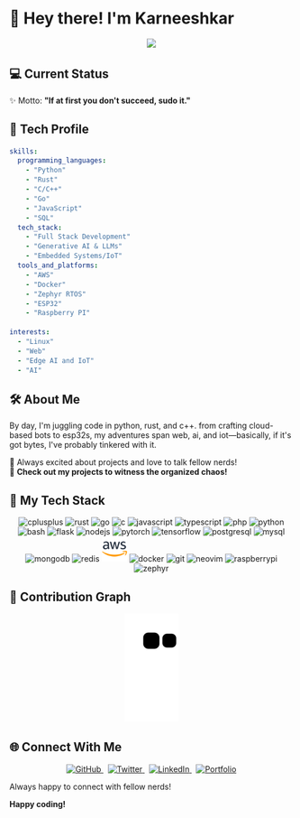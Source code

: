 # 👋 Hey there! I'm Karneeshkar

<p align="center">
  <a href="https://x.com/__K4KAR_">
    <img height="200" src="https://media1.giphy.com/media/v1.Y2lkPTc5MGI3NjExaW56ZXFhMDB4cWR0cWt5eW1tZmVpbDNmMHB3bmpqYml6dmlrcjkwMCZlcD12MV9pbnRlcm5hbF9naWZfYnlfaWQmY3Q9Zw/4Ev0Ari2Nd9io/giphy.gif"/>
  </a>
</p>

## 💻 Current Status
✨ Motto: **"If at first you don't succeed, sudo it."**

## 🔧 Tech Profile

```yaml
skills:
  programming_languages:
    - "Python"
    - "Rust"
    - "C/C++"
    - "Go"
    - "JavaScript"
    - "SQL"
  tech_stack:
    - "Full Stack Development"
    - "Generative AI & LLMs"
    - "Embedded Systems/IoT"
  tools_and_platforms:
    - "AWS"
    - "Docker"
    - "Zephyr RTOS"
    - "ESP32"
    - "Raspberry PI"

interests:
  - "Linux"
  - "Web"
  - "Edge AI and IoT"
  - "AI"
```

## 🛠️ About Me
By day, I'm juggling code in python, rust, and c++. from crafting cloud-based bots to esp32s, my adventures span web, ai, and iot—basically, if it's got bytes, I've probably tinkered with it.

🚀 Always excited about projects and love to talk fellow nerds!  
🔗 **Check out my projects to witness the organized chaos!**

## 🚀 My Tech Stack

<p align="center">
  <!-- Programming Languages -->
    <img src="https://cdn.jsdelivr.net/gh/devicons/devicon/icons/cplusplus/cplusplus-original.svg" alt="cplusplus" width="45" height="45"/>

  <img src="https://raw.githubusercontent.com/rust-lang/rust-artwork/master/logo/rust-logo-512x512.png" alt="rust" width="45" height="45"/>
    <img src="https://cdn.jsdelivr.net/npm/@programming-languages-logos/go/go.svg" alt="go" width="45" height="45"/>

  <img src="https://cdn.jsdelivr.net/gh/devicons/devicon/icons/c/c-original.svg" alt="c" width="45" height="45"/>
  <img src="https://cdn.jsdelivr.net/gh/devicons/devicon/icons/javascript/javascript-original.svg" alt="javascript" width="45" height="45"/>
  <img src="https://cdn.jsdelivr.net/gh/devicons/devicon/icons/typescript/typescript-original.svg" alt="typescript" width="45" height="45"/>
  <img src="https://cdn.jsdelivr.net/gh/devicons/devicon/icons/php/php-original.svg" alt="php" width="45" height="45"/>
    <img src="https://cdn.jsdelivr.net/gh/devicons/devicon/icons/python/python-original.svg" alt="python" width="45" height="45"/>

  <img src="https://cdn.jsdelivr.net/gh/devicons/devicon/icons/bash/bash-original.svg" alt="bash" width="45" height="45"/>
  <!-- Frameworks & Tools -->
  <img src="https://cdn.jsdelivr.net/gh/devicons/devicon/icons/flask/flask-original.svg" alt="flask" width="45" height="45"/>
  <img src="https://cdn.jsdelivr.net/gh/devicons/devicon/icons/nodejs/nodejs-original.svg" alt="nodejs" width="45" height="45"/>
  <img src="https://cdn.jsdelivr.net/gh/devicons/devicon/icons/pytorch/pytorch-original.svg" alt="pytorch" width="45" height="45"/>
  <img src="https://cdn.jsdelivr.net/gh/devicons/devicon/icons/tensorflow/tensorflow-original.svg" alt="tensorflow" width="45" height="45"/>
  <!-- Database -->
  <img src="https://cdn.jsdelivr.net/gh/devicons/devicon/icons/postgresql/postgresql-original.svg" alt="postgresql" width="45" height="45"/>
  <img src="https://cdn.jsdelivr.net/gh/devicons/devicon/icons/mysql/mysql-original.svg" alt="mysql" width="45" height="45"/>
  <img src="https://cdn.jsdelivr.net/gh/devicons/devicon/icons/mongodb/mongodb-original.svg" alt="mongodb" width="45" height="45"/>
  <img src="https://cdn.jsdelivr.net/gh/devicons/devicon/icons/redis/redis-original.svg" alt="redis" width="45" height="45"/>
  <!-- Cloud & DevOps -->
  <img src="https://raw.githubusercontent.com/devicons/devicon/master/icons/amazonwebservices/amazonwebservices-original-wordmark.svg" alt="aws" width="45" height="45"/>
  <img src="https://cdn.jsdelivr.net/gh/devicons/devicon/icons/docker/docker-original.svg" alt="docker" width="45" height="45"/>
  <img src="https://cdn.jsdelivr.net/gh/devicons/devicon/icons/git/git-original.svg" alt="git" width="45" height="45"/>
  <!-- IDEs & Tools -->
  <img src="https://cdn.jsdelivr.net/gh/devicons/devicon/icons/neovim/neovim-original.svg" alt="neovim" width="45" height="45"/>
  <img src="https://cdn.jsdelivr.net/gh/devicons/devicon/icons/raspberrypi/raspberrypi-original.svg" alt="raspberrypi" width="45" height="45"/>
  <img src="https://raw.githubusercontent.com/zephyrproject-rtos/zephyr/main/doc/_static/images/kite.png" alt="zephyr" width="45" height="45"/>
</p>


## 🐍 Contribution Graph

<p align="center">
  <img src="https://raw.githubusercontent.com/KarneeshkarV/KarneeshkarV/output/github-contribution-grid-snake.svg" alt="Snake animation" />
</p>

## 🌐 Connect With Me

<p align="center">
  <a href="https://github.com/KarneeshkarV">
    <img alt="GitHub" src="https://img.shields.io/badge/GitHub-%23121011.svg?&style=for-the-badge&logo=GitHub&logoColor=white"/>
  </a>
  &nbsp;
  <a href="https://x.com/__K4KAR_">
    <img alt="Twitter" src="https://img.shields.io/badge/Twitter-%231DA1F2.svg?&style=for-the-badge&logo=Twitter&logoColor=white"/>
  </a>
  &nbsp;
  <a href="https://linkedin.com/in/karneeshkar-velmurugan">
    <img alt="LinkedIn" src="https://img.shields.io/badge/LinkedIn-%230077B5.svg?&style=for-the-badge&logo=LinkedIn&logoColor=white"/>
  </a>
  &nbsp;
  <a href="https://karneeshkar.tech">
    <img alt="Portfolio" src="https://img.shields.io/badge/Portfolio-%23000000.svg?&style=for-the-badge&logo=firefoxbrowser&logoColor=white"/>
  </a>
</p>

Always happy to connect with fellow nerds! 

**Happy coding!**
